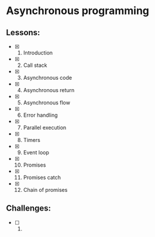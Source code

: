 # Asynchronous programming
## Lessons:
  - [x] 1. Introduction
  - [x] 2. Call stack
  - [x] 3. Asynchronous code
  - [x] 4. Asynchronous return
  - [x] 5. Asynchronous flow
  - [x] 6. Error handling
  - [x] 7. Parallel execution
  - [x] 8. Timers
  - [x] 9. Event loop
  - [x] 10. Promises
  - [x] 11. Promises catch
  - [x] 12. Chain of promises


## Challenges:
  - [ ] 1. 
